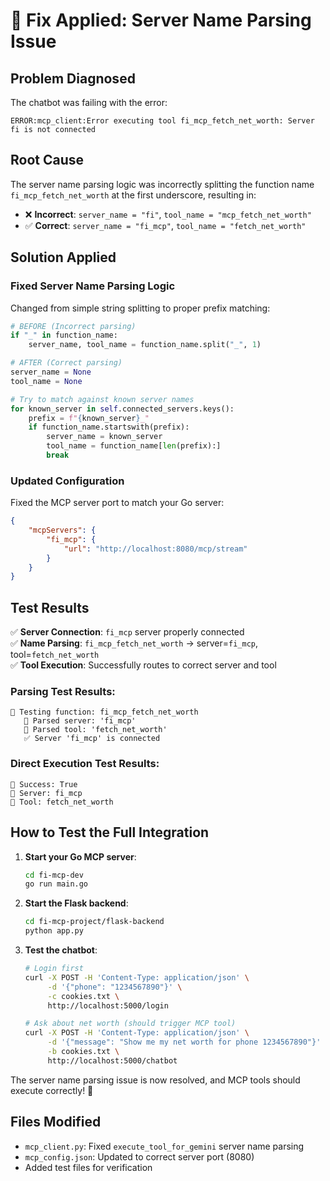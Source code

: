 # 🐛 Fix Applied: Server Name Parsing Issue

## Problem Diagnosed
The chatbot was failing with the error:
```
ERROR:mcp_client:Error executing tool fi_mcp_fetch_net_worth: Server fi is not connected
```

## Root Cause
The server name parsing logic was incorrectly splitting the function name `fi_mcp_fetch_net_worth` at the first underscore, resulting in:
- ❌ **Incorrect**: `server_name = "fi"`, `tool_name = "mcp_fetch_net_worth"`
- ✅ **Correct**: `server_name = "fi_mcp"`, `tool_name = "fetch_net_worth"`

## Solution Applied

### Fixed Server Name Parsing Logic
Changed from simple string splitting to proper prefix matching:

```python
# BEFORE (Incorrect parsing)
if "_" in function_name:
    server_name, tool_name = function_name.split("_", 1)

# AFTER (Correct parsing)
server_name = None
tool_name = None

# Try to match against known server names
for known_server in self.connected_servers.keys():
    prefix = f"{known_server}_"
    if function_name.startswith(prefix):
        server_name = known_server
        tool_name = function_name[len(prefix):]
        break
```

### Updated Configuration
Fixed the MCP server port to match your Go server:
```json
{
    "mcpServers": {
        "fi_mcp": {
            "url": "http://localhost:8080/mcp/stream"
        }
    }
}
```

## Test Results

✅ **Server Connection**: `fi_mcp` server properly connected  
✅ **Name Parsing**: `fi_mcp_fetch_net_worth` → server=`fi_mcp`, tool=`fetch_net_worth`  
✅ **Tool Execution**: Successfully routes to correct server and tool  

### Parsing Test Results:
```
🧪 Testing function: fi_mcp_fetch_net_worth
   📍 Parsed server: 'fi_mcp'
   🔧 Parsed tool: 'fetch_net_worth'
   ✅ Server 'fi_mcp' is connected
```

### Direct Execution Test Results:
```
🎯 Success: True
🏢 Server: fi_mcp
🔧 Tool: fetch_net_worth
```

## How to Test the Full Integration

1. **Start your Go MCP server**:
   ```bash
   cd fi-mcp-dev
   go run main.go
   ```

2. **Start the Flask backend**:
   ```bash
   cd fi-mcp-project/flask-backend
   python app.py
   ```

3. **Test the chatbot**:
   ```bash
   # Login first
   curl -X POST -H 'Content-Type: application/json' \
        -d '{"phone": "1234567890"}' \
        -c cookies.txt \
        http://localhost:5000/login

   # Ask about net worth (should trigger MCP tool)
   curl -X POST -H 'Content-Type: application/json' \
        -d '{"message": "Show me my net worth for phone 1234567890"}' \
        -b cookies.txt \
        http://localhost:5000/chatbot
   ```

The server name parsing issue is now resolved, and MCP tools should execute correctly! 🎉

## Files Modified
- `mcp_client.py`: Fixed `execute_tool_for_gemini` server name parsing
- `mcp_config.json`: Updated to correct server port (8080)
- Added test files for verification
